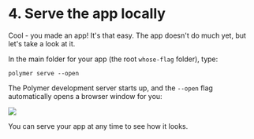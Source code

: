 # 4. Serve the app locally

Cool - you made an app! It's that easy. The app doesn't do much yet, but let's take a look at it.

In the main folder for your app (the root `whose-flag` folder), type:
```
polymer serve --open
```

The Polymer development server starts up, and the `--open` flag automatically opens a browser window for you:

![](https://codelabs.developers.google.com/codelabs/whose-flag/img/684240ab320d1aec.png)

You can serve your app at any time to see how it looks.



